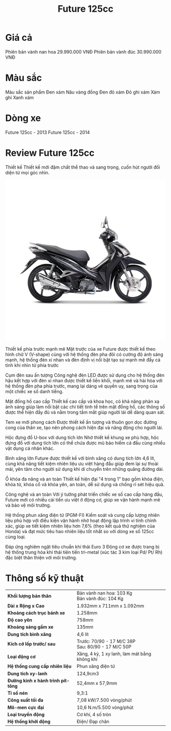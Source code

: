 ﻿---
priority: b
title: Future 125cc
layout: ArtistPage
category: artists
path: '/artists/future-125cc/'
key: future125cc

meta: Future 125cc
keywords: Future 125cc

location: sài gòn
prices: 30,000,000
orders: http://phukientrangtricuoi.com/payments
messages: https://www.facebook.com/messages/t/dotrangtricuoi
website: 
bandcamp: 
bandcampLabelTrack: 
facebook: 
mixcloud: 
soundcloud: 
youtube: 
discogs: 
---

# Giá cả

Phiên bản vành nan hoa	29.990.000 VNĐ
Phiên bản vành đúc	30.990.000 VNĐ

# Màu sắc

Màu sắc sản phẩm
Đen xám 
Nâu vàng đồng 
Đen đỏ xám 
Đỏ ghi xám 
Xám ghi 
Xanh xám

# Dòng xe

Future 125cc - 2013
Future 125cc - 2014

# Review Future 125cc

Thiết kế
Thiết kế mới đậm chất thể thao và sang trọng, cuốn hút người đối diện từ mọi góc nhìn.


![hinh](future125cc.jpg "hình")


Thiết kế phía trước mạnh mẽ
Mặt trước của xe Future được thiết kế theo hình chữ V (V-shape) cùng với hệ thống đèn pha đôi có cường độ ánh sáng mạnh, hệ thống đèn xi nhan và đèn định vị nổi bật tạo sự mạnh mẽ đầy cá tính khi nhìn từ phía trước

Cụm đèn sau ấn tượng
Công nghệ đèn LED được sử dụng cho hệ thống đèn hậu kết hợp với đèn xi nhan được thiết kế liền khối, mạnh mẽ và hài hòa với hệ thống đèn pha phía trước, mang lại dáng vẻ quyền uy, sang trọng của một chiếc xe số danh tiếng.

Mặt đồng hồ cao cấp
Thiết kế cao cấp và khoa học, có khả năng phản xạ ánh sáng giúp làm nổi bật các chi tiết tinh tế trên mặt đồng hồ, các thông số được thể hiện đầy đủ và nằm trong tầm mắt giúp người lái dễ dàng quan sát.

Tem xe mới phong cách
Được thiết kế ấn tượng và thuôn gọn dọc đường cong của thân xe, tạo nên phong cách hiện đại và năng động cho người lái.

Hộc đựng đồ U-box với dung tích lớn
Nhờ thiết kế khung xe phù hợp, hộc đựng đồ với dung tích lớn có thể chứa được mũ bảo hiểm cả đầu cùng nhiều vật dụng cá nhân khác.

Bình xăng lớn
Future được thiết kế với bình xăng có dung tích lớn 4,6 lít, cùng khả năng tiết kiệm nhiên liệu ưu việt hàng đầu giúp đem lại sự thoải mái, yên tâm cho người sử dụng khi di chuyển trên những quãng đường dài.

Ổ khóa đa năng và an toàn
Thiết kế hiện đại "4 trong 1" bao gồm khóa điện, khóa từ, khóa cổ và khóa yên, an toàn, dễ sử dụng và chống rỉ sét hiệu quả.

Công nghệ và an toàn
Với ý tưởng phát triển chiếc xe số cao cấp hàng đầu, Future mới có nhiều cải tiến ưu việt ở động cơ, giúp xe vận hành mạnh mẽ và bảo vệ môi trường.

Hệ thống phun xăng điện tử (PGM-FI)
Kiểm soát và cung cấp lượng nhiên liệu phù hợp với điều kiện vận hành nhờ hoạt động lập trình vi tính chính xác, giúp xe tiết kiệm nhiên liệu hơn 7,6% (theo kết quả thử nghiệm của Honda) và đạt mức tiêu hao nhiên liệu tốt nhất so với dòng xe số 125cc cùng loại.

Đáp ứng nghiêm ngặt tiêu chuẩn khí thải Euro 3
Động cơ xe được trang bị hệ thống trung hòa khí thải tiên tiến tri-metal (xúc tác 3 kim loại Pd/ Pt/ Rh) đặc biệt thân thiện với môi trường.





# Thông số kỹ thuật

<table cellpadding="0" cellspacing="0" border="0">

          
          
            
              
 <tbody><tr>
   <td><b>Khối lượng bản thân</b></td>
   <td>Bản vành nan hoa: 103 Kg <br> Bản vành đúc: 104 Kg</td>
 </tr>

              
            
          
            
              
 <tr>
   <td><b>Dài x Rộng x Cao</b></td>
   <td>1.932mm x 711mm x 1.092mm</td>
 </tr>

              
            
          
            
              
 <tr>
   <td><b>Khoảng cách trục bánh xe</b></td>
   <td>1.258mm</td>
 </tr>

              
            
          
            
              
 <tr>
   <td><b>Độ cao yên</b></td>
   <td>758mm</td>
 </tr>

              
            
          
            
              
 <tr>
   <td><b>Khoảng sáng gầm xe</b></td>
   <td>135mm</td>
 </tr>

              
            
          
            
          
            
              
 <tr>
   <td><b>Dung tích bình xăng</b></td>
   <td>4,6 lít</td>
 </tr>

              
            
          
            
              
 <tr>
   <td><b>Kích cỡ lốp trước/ sau</b></td>
   <td>Trước: 70/90 - 17 M/C 38P <br>Sau: 80/90 - 17 M/C 50P</td>
 </tr>

              
            
          
            
          
            
          
            
              
 <tr>
   <td><b>Loại động cơ</b></td>
   <td>Xăng, 4 kỳ, 1 xy lanh, làm mát bằng không khí</td>
 </tr>

              
            
          
            
              
 <tr>
   <td><b>Hệ thống cung cấp nhiên liệu</b></td>
   <td>Phun xăng điện tử</td>
 </tr>

              
            
          
            
              
 <tr>
   <td><b>Dung tích xy-lanh</b></td>
   <td>124,9cm3</td>
 </tr>

              
            
          
            
              
 <tr>
   <td><b>Đường kính x hành trình pít-tông</b></td>
   <td>52,4mm x 57,9mm</td>
 </tr>

              
            
          
            
              
 <tr>
   <td><b>Tỉ số nén</b></td>
   <td>9,3:1</td>
 </tr>

              
            
          
            
              
 <tr>
   <td><b>Công suất tối đa</b></td>
   <td>7,08 kW/7.500 vòng/phút</td>
 </tr>

              
            
          
            
              
 <tr>
   <td><b>Mô-men cực đại</b></td>
   <td>10,6 N.m/5.500 vòng/phút</td>
 </tr>

              
            
          
            
          
            
              
 <tr>
   <td><b>Loại truyền động</b></td>
   <td>Cơ khí, 4 số tròn</td>
 </tr>

              
            
          
            
          
            
              
 <tr>
   <td><b>Hệ thống khởi động</b></td>
   <td>Điện/ Đạp chân</td>
 </tr>

              
            
          
  </tbody></table>